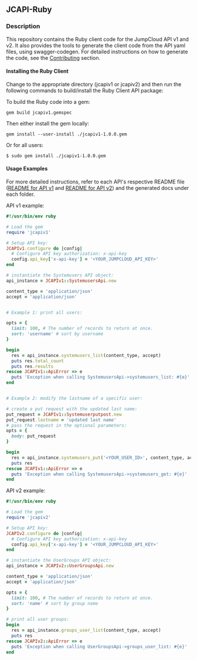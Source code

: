 ## JCAPI-Ruby

### Description ###

This repository contains the Ruby client code for the JumpCloud API v1 and v2.
It also provides the tools to generate the client code from the API yaml files, using swagger-codegen.
For detailed instructions on how to generate the code, see the [Contributing](CONTRIBUTING.md) section.

#### Installing the Ruby Client

Change to the appropriate directory (jcapiv1 or jcapiv2) and then run the following commands to build/install the Ruby Client API package:

To build the Ruby code into a gem:

```shell
gem build jcapiv1.gemspec
```

Then either install the gem locally:
```shell
gem install --user-install ./jcapiv1-1.0.0.gem
```

Or for all users:
```shell
$ sudo gem install ./jcapiv1-1.0.0.gem
```

#### Usage Examples

For more detailed instructions, refer to each API's respective README file ([README for API v1](jcapiv1/README.md) and [README for API v2](jcapiv2/README.md)) and the generated docs under each folder.

API v1 example:
```ruby
#!/usr/bin/env ruby

# Load the gem
require 'jcapiv1'

# Setup API key:
JCAPIv1.configure do |config|
  # Configure API key authorization: x-api-key
  config.api_key['x-api-key'] = '<YOUR_JUMPCLOUD_API_KEY>'
end

# instantiate the Systemusers API object:
api_instance = JCAPIv1::SystemusersApi.new

content_type = 'application/json'
accept = 'application/json'


# Example 1: print all users:

opts = {
  limit: 100, # The number of records to return at once.
  sort: 'username' # sort by username
}

begin
  res = api_instance.systemusers_list(content_type, accept)
  puts res.total_count
  puts res.results
rescue JCAPIv1::ApiError => e
  puts 'Exception when calling SystemusersApi->systemusers_list: #{e}'
end


# Example 2: modify the lastname of a specific user:

# create a put request with the updated last name:
put_request = JCAPIv1::Systemuserputpost.new
put_request.lastname = 'updated last name'
# pass the request in the optional parameters:
opts = {
  body: put_request
}

begin
  res = api_instance.systemusers_put('<YOUR_USER_ID>', content_type, accept, opts)
  puts res
rescue JCAPIv1::ApiError => e
  puts 'Exception when calling SystemusersApi->systemusers_get: #{e}'
end

```


API v2 example:
```ruby
#!/usr/bin/env ruby

# Load the gem
require 'jcapiv2'

# Setup API key:
JCAPIv2.configure do |config|
  # Configure API key authorization: x-api-key
  config.api_key['x-api-key'] = '<YOUR_JUMPCLOUD_API_KEY>'
end

# instantiate the UserGroups API object:
api_instance = JCAPIv2::UserGroupsApi.new

content_type = 'application/json'
accept = 'application/json'

opts = {
  limit: 100, # The number of records to return at once.
  sort: 'name' # sort by group name
}

# print all user groups:
begin
  res = api_instance.groups_user_list(content_type, accept)
  puts res
rescue JCAPIv2::ApiError => e
  puts 'Exception when calling UserGroupsApi->groups_user_list: #{e}'
end
```
